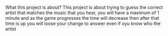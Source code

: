 What this project is about?
  This project is about trying to guess the correct artist that matches the music that you hear, you will have a maximum of 1 minute and as the game progresses the time will decrease then 
  after that time is up you will loose your change to answer even if oyu know who the artist